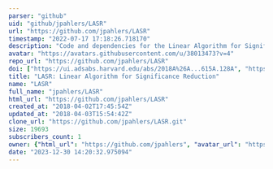 ```yaml
---
parser: "github"
uid: "github/jpahlers/LASR"
url: "https://github.com/jpahlers/LASR"
timestamp: "2022-07-17 17:18:26.718170"
description: "Code and dependencies for the Linear Algorithm for Significance Reduction, developed by various members of the University of Idaho's Department of Physics."
avatar: "https://avatars.githubusercontent.com/u/38013473?v=4"
repo_url: "https://github.com/jpahlers/LASR"
doi: ["https://ui.adsabs.harvard.edu/abs/2018A%26A...615A.128A", "https://ui.adsabs.harvard.edu/abs/2018ascl.soft06021A/abstract"]
title: "LASR: Linear Algorithm for Significance Reduction"
name: "LASR"
full_name: "jpahlers/LASR"
html_url: "https://github.com/jpahlers/LASR"
created_at: "2018-04-02T17:45:54Z"
updated_at: "2018-04-03T15:54:42Z"
clone_url: "https://github.com/jpahlers/LASR.git"
size: 19693
subscribers_count: 1
owner: {"html_url": "https://github.com/jpahlers", "avatar_url": "https://avatars.githubusercontent.com/u/38013473?v=4", "login": "jpahlers", "type": "User"}
date: "2023-12-30 14:20:32.975094"
---
```

